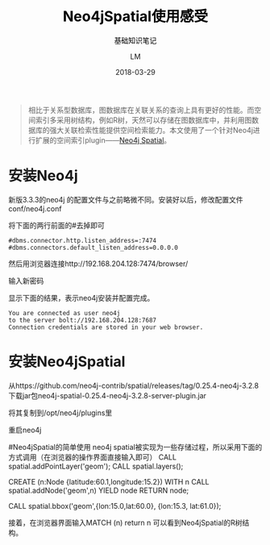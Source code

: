 ﻿---
layout:     post
title:      <font color="black">Neo4jSpatial使用感受</font>
subtitle:   <font color="black">基础知识笔记</font>
date:       2018-03-29
author:     LM
header-img: img/post-bg-SpatialNeo4j.jpg
catalog: true
tags:
    - 图数据库
---

>相比于关系型数据库，图数据库在关联关系的查询上具有更好的性能。而空间索引多采用树结构，例如R树，天然可以存储在图数据库中，并利用图数据库的强大关联检索性能提供空间检索能力。本文使用了一个针对Neo4j进行扩展的空间索引plugin——[Neo4j Spatial][1]。

# 安装Neo4j

新版3.3.3的neo4j 的配置文件与之前略微不同。安装好以后，修改配置文件conf/neo4j.conf

将下面的两行前面的#去掉即可
```
#dbms.connector.http.listen_address=:7474
#dbms.connectors.default_listen_address=0.0.0.0
```

然后用浏览器连接http://192.168.204.128:7474/browser/

输入新密码

显示下面的结果，表示neo4j安装并配置完成。
```
You are connected as user neo4j
to the server bolt://192.168.204.128:7687
Connection credentials are stored in your web browser.
```

# 安装Neo4jSpatial
从https://github.com/neo4j-contrib/spatial/releases/tag/0.25.4-neo4j-3.2.8下载jar包neo4j-spatial-0.25.4-neo4j-3.2.8-server-plugin.jar

将其复制到/opt/neo4j/plugins里

重启neo4j


#Neo4jSpatial的简单使用
neo4j spatial被实现为一些存储过程，所以采用下面的方式调用（在浏览器的操作界面直接输入即可）
CALL spatial.addPointLayer('geom');
CALL spatial.layers();

CREATE (n:Node {latitude:60.1,longitude:15.2})
WITH n
CALL spatial.addNode('geom',n) YIELD node
RETURN node;

CALL spatial.bbox('geom',{lon:15.0,lat:60.0}, {lon:15.3, lat:61.0});

接着，在浏览器界面输入MATCH (n) return n
可以看到Neo4jSpatial的R树结构。


   [1]: https://github.com/neo4j-contrib/spatial
